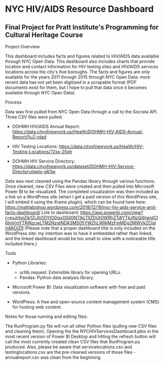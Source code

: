# NYC HIV/AIDS Resource Dashboard
## Final Project for Pratt Institute's Programming for Cultural Heritage Course

Project Overview

This dashboard includes facts and figures related to HIV/AIDS data available through NYC Open Data. This dashboard also includes charts that provide location and contact information for HIV testing sites and HIV/AIDS services locations across the city's five boroughs. The facts and figures are only available for the years 2011 through 2015 through NYC Open Data: more recent data has not yet been digitized in a scrapable format (PDF documents exist for them, but I hope to pull that data once it becomes available through NYC Open Data).


Process

Data was first pulled from NYC Open Data through a call to the Socrata API. Three CSV files were pulled:

- DOHMH HIV/AIDS Annual Report: https://data.cityofnewyork.us/Health/DOHMH-HIV-AIDS-Annual-Report/fju2-rdad

- HIV Testing Locations: https://data.cityofnewyork.us/Health/HIV-Testing-Locations/72ss-25qh

- DOHMH HIV Service Directory: https://data.cityofnewyork.us/dataset/DOHMH-HIV-Service-Directory/pwts-g83w

Data was next cleaned using the Pandas library through various functions. Once cleaned, new CSV Files were created and then pulled into Microsoft Power BI to be visualized. The completed visualization was then included as a link on a WordPress site (when I get a paid version of this WordPress site, I will embed it using the iframe plugin), which can be found here here: https://mattjabishop.wordpress.com/2018/12/19/nyc-hiv-aids-service-and-facts-dashboard/
Link to dashboard: https://app.powerbi.com/view?r=eyJrIjoiZjk1ZjJhODYtODgxOS00NTlkLTllZDUtOWRhZTdlYTkzNzQ4IiwidCI6ImVmYTRjNzcwLTM2NzgtNDA3MS05YWZhLWNjMzFmMDg2MWVkZCIsImMiOjZ9
(Please note that a proper dashboard title is only included on the WordPress site: my intention was to have it embedded rather than linked, and the linked dashboard would be too small to view with a noticeable title included there.)


Tools

- Python Libraries:
	- urllib.request: Extensible library for opening URLs.
	- Pandas: Python data analysis library.

- Microsoft Power BI: Data visualization software with free and paid versions.

- WordPress: A free and open-source content management system (CMS) for hosting web content.


Notes for those running and editing files:

The RunProgram.py file will run all other Python files (pulling new CSV files and cleaning them). Opening the the NYCHIVServicesDashboard.pbix in the most recent version of Power BI Desktop and hitting the refresh button will call the most currently created clean CSV files that RunProgram.py produced. Also, please be aware that servicelocations.csv and testinglocations.csv are the pre-cleaned versions of those files - annualreport.csv was clean from the beginning.